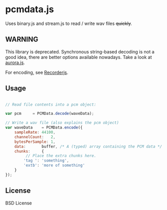 # pcmdata.js

Uses binary.js and stream.js to read / write wav files ~~quickly~~.

## WARNING

This library is deprecated. Synchronous string-based decoding is not a good idea, there are better options available nowadays. Take a look at [aurora.js](https://github.com/ofmlabs/aurora.js).

For encoding, see [Recorderjs](https://github.com/mattdiamond/Recorderjs).

## Usage

```javascript

// Read file contents into a pcm object:

var	pcm		= PCMData.decode(waveData);

// Write a wav file (also explains the pcm object)
var	waveData	= PCMData.encode({
	sampleRate:	44100,
	channelCount:	2,
	bytesPerSample:	1,
	data:		buffer, /* A (typed) array containing the PCM data */
	chunks:		{
		 // Place the extra chunks here.
		'tag ':	'something',
		'extb': 'more of something'
	}
});

```

## License

BSD License
